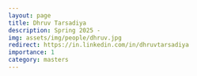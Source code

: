 ```yaml
---
layout: page
title: Dhruv Tarsadiya
description: Spring 2025 -
img: assets/img/people/dhruv.jpg
redirect: https://in.linkedin.com/in/dhruvtarsadiya
importance: 1
category: masters
---
```

